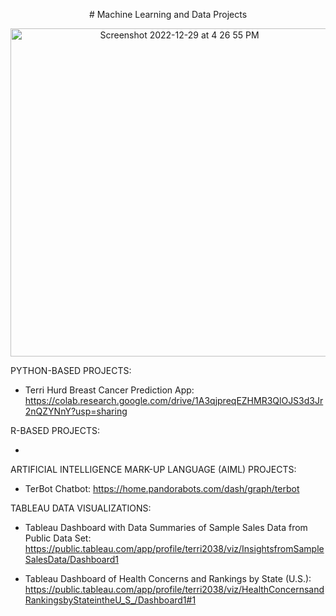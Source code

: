 <p align="center"> 
  # Machine Learning and Data Projects
</p>

<p align="center"> 
<img width="525" alt="Screenshot 2022-12-29 at 4 26 55 PM" src="https://user-images.githubusercontent.com/29231138/210012750-e021db21-3e56-4575-8321-10617cdf89cb.png">
</p>


PYTHON-BASED PROJECTS:

- Terri Hurd Breast Cancer Prediction App:  https://colab.research.google.com/drive/1A3qjpreqEZHMR3QlOJS3d3Jr2nQZYNnY?usp=sharing


R-BASED PROJECTS:

-


ARTIFICIAL INTELLIGENCE MARK-UP LANGUAGE (AIML) PROJECTS:

- TerBot Chatbot: https://home.pandorabots.com/dash/graph/terbot


TABLEAU DATA VISUALIZATIONS:

- Tableau Dashboard with Data Summaries of Sample Sales Data from Public Data Set:  https://public.tableau.com/app/profile/terri2038/viz/InsightsfromSampleSalesData/Dashboard1

- Tableau Dashboard of Health Concerns and Rankings by State (U.S.): https://public.tableau.com/app/profile/terri2038/viz/HealthConcernsandRankingsbyStateintheU_S_/Dashboard1#1
